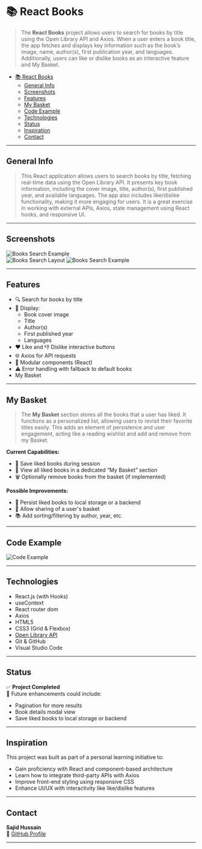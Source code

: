 # 📚 React Books

> The **React Books** project allows users to search for books by title using the Open Library API and Axios. When a user enters a book title, the app fetches and displays key information such as the book’s image, name, author(s), first publication year, and languages. Additionally, users can like or dislike books as an interactive feature and My Basket.

- [📚 React Books](#-react-books)
  - [General Info](#general-info)
  - [Screenshots](#screenshots)
  - [Features](#features)
  - [My Basket](#my-basket)
  - [Code Example](#code-example)
  - [Technologies](#technologies)
  - [Status](#status)
  - [Inspiration](#inspiration)
  - [Contact](#contact)

---

## General Info

> This React application allows users to search books by title, fetching real-time data using the Open Library API. It presents key book information, including the cover image, title, author(s), first published year, and available languages. The app also includes like/dislike functionality, making it more engaging for users. It is a great exercise in working with external APIs, Axios, state management using React hooks, and responsive UI.

---

## Screenshots

![Books Search Example](./public/Screenshot1.png)  
![Books Search Layout](./public/Screenshot2.png) 
![Books Search Example](./public/Screenshot3.png) 

---

## Features

- 🔍 Search for books by title
- 📘 Display:
  - Book cover image
  - Title
  - Author(s)
  - First published year
  - Languages
- ❤️ Like and 👎 Dislike interactive buttons
- 🌐 Axios for API requests
- 🧱 Modular components (React)
- ⚠️ Error handling with fallback to default books
- My Basket

---

## My Basket

> The **My Basket** section stores all the books that a user has liked. It functions as a personalized list, allowing users to revisit their favorite titles easily. This adds an element of persistence and user engagement, acting like a reading wishlist and add and remove from my Basket.

**Current Capabilities:**

- 💾 Save liked books during session
- 🧾 View all liked books in a dedicated “My Basket” section
- 🗑️ Optionally remove books from the basket (if implemented)

**Possible Improvements:**

- 🔐 Persist liked books to local storage or a backend
- 📲 Allow sharing of a user's basket
- 📚 Add sorting/filtering by author, year, etc.

---

## Code Example

![Code Example](./public/codeexample.png)

---

## Technologies

- React.js (with Hooks)
- useContext
- React router dom
- Axios
- HTML5
- CSS3 (Grid & Flexbox)
- [Open Library API](https://openlibrary.org/search.json?title=)
- Git & GitHub
- Visual Studio Code

---

## Status

✅ **Project Completed**  
📌 Future enhancements could include:
- Pagination for more results
- Book details modal view
- Save liked books to local storage or backend

---

## Inspiration

This project was built as part of a personal learning initiative to:

- Gain proficiency with React and component-based architecture
- Learn how to integrate third-party APIs with Axios
- Improve front-end styling using responsive CSS
- Enhance UI/UX with interactivity like like/dislike features

---

## Contact

**Sajid Hussain**  
🔗 [GitHub Profile](https://github.com/SajidHussainabbasi)

---